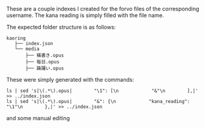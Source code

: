 
These are a couple indexes I created for the forvo files of the corresponding username.
The kana reading is simply filled with the file name.

The expected folder structure is as follows:
```
kaoring
   ├── index.json
   └── media
       ├── 橫書き.opus
       ├── 每日.opus
       ├── 踌躇い.opus
```

These were simply generated with the commands:
```
ls | sed 's|\(.*\).opus|        "\1": [\n            "&"\n        ],|' >> ../index.json
ls | sed 's|\(.*\).opus|        "&": {\n            "kana_reading": "\1"\n        },|' >> ../index.json
```
and some manual editing
